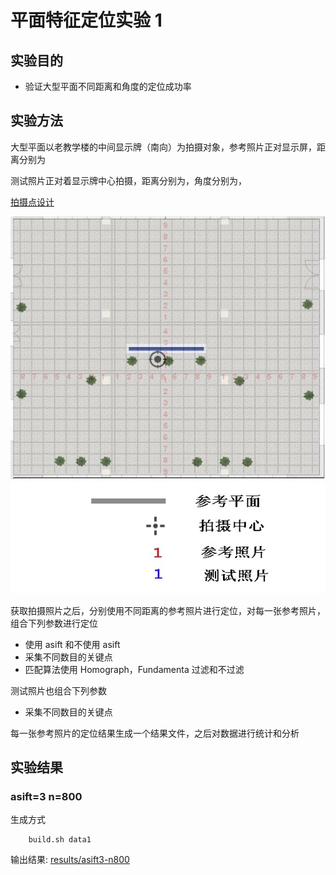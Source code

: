 # 平面特征定位实验 1 #

## 实验目的 ##

* 验证大型平面不同距离和角度的定位成功率

## 实验方法 ##

大型平面以老教学楼的中间显示牌（南向）为拍摄对象，参考照片正对显示屏，距离分别为 

测试照片正对着显示牌中心拍摄，距离分别为，角度分别为，

[拍摄点设计](photo-records.txt)

![拍摄点示意图](photo-spots.jpg)

获取拍摄照片之后，分别使用不同距离的参考照片进行定位，对每一张参考照片，
组合下列参数进行定位

* 使用 asift 和不使用 asift
* 采集不同数目的关键点
* 匹配算法使用 Homograph，Fundamenta 过滤和不过滤

测试照片也组合下列参数

* 采集不同数目的关键点

每一张参考照片的定位结果生成一个结果文件，之后对数据进行统计和分析

## 实验结果

### asift=3 n=800

生成方式

```
    build.sh data1
```

输出结果: [results/asift3-n800](results/asift3-n800)
